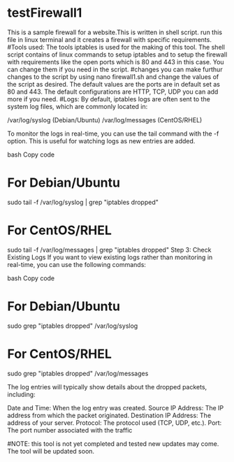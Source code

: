 # testFirewall1
This is a sample firewall for a website.This is written in shell script. run this file in linux terminal and it creates a firewall with specific requirements. 
#Tools used:
The tools iptables is used for the making of this tool. The shell script contains of linux commands to setup iptables and to setup the firewall with requirements like the open ports which is 80 and 443 in this case. You can change them if you need in the script. 
#changes
you can make furthur changes to the script by using nano firewall1.sh and change the values of the script as desired. The default values are the ports are in default set as 80 and 443. The default configurations are HTTP, TCP, UDP you can add more if you need.
#Logs:
By default, iptables logs are often sent to the system log files, which are commonly located in:

/var/log/syslog (Debian/Ubuntu)
/var/log/messages (CentOS/RHEL)

To monitor the logs in real-time, you can use the tail command with the -f option. This is useful for watching logs as new entries are added.

bash
Copy code
# For Debian/Ubuntu
sudo tail -f /var/log/syslog | grep "iptables dropped"

# For CentOS/RHEL
sudo tail -f /var/log/messages | grep "iptables dropped"
Step 3: Check Existing Logs
If you want to view existing logs rather than monitoring in real-time, you can use the following commands:

bash
Copy code
# For Debian/Ubuntu
sudo grep "iptables dropped" /var/log/syslog

# For CentOS/RHEL
sudo grep "iptables dropped" /var/log/messages

The log entries will typically show details about the dropped packets, including:

Date and Time: When the log entry was created.
Source IP Address: The IP address from which the packet originated.
Destination IP Address: The address of your server.
Protocol: The protocol used (TCP, UDP, etc.).
Port: The port number associated with the traffic

#NOTE:
this tool is not yet completed and tested new updates may come. The tool will be updated soon.

